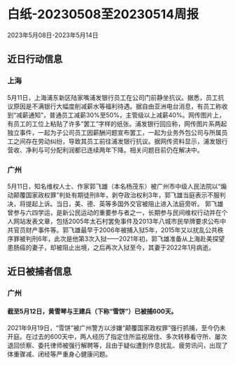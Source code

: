 # 白纸-20230508至20230514周报

2023年5月08日-2023年5月14日

## 近日行动信息

### 上海

5月11日，上海浦东新区陆家嘴浦发银行员工在公司门前静坐抗议。据悉，员工抗议原因是不满银行大幅度削减薪水等福利待遇。据自由亚洲电台消息，有员工称收到“减薪通知”，普通员工减薪30%至50%，主管级以上减薪40%。网传图片上，有员工的工位上粘贴了许多“罢工”字样的纸张。浦发银行回应称，网传图片系两起独立事件，一起为子公司员工因薪酬问题宣布罢工，一起为业务外包公司与所属员工之间存在劳动纠纷，导致其员工前往浦发银行抗议。据网传资料显示，浦发银行营收、净利与可分配利润都已连续两年下降。相关问题目前仍在解决中。

### 广州

5月11日，知名维权人士、作家郭飞雄（本名杨茂东）被广州市中级人民法院以“煽动颠覆国家政权罪”判处有期徒刑8年，剥夺政治权利3年，郭飞雄当庭表示不服判决，将提起上诉。当日，美、德、英等多国外交官被阻止进入法庭旁听。
郭飞雄曾参与六四学运，是新公民运动的重要参与者之一，长期参与民间维权行动并在个人网站发表文章，包括2005年太石村罢免事件及2013年八城市民举牌要求公布中共官员财产事件等。郭飞雄最早于2006年被捕入狱5年，2015年又以扰乱公共秩序罪被判刑6年，此次是他第3次入狱——2021年初，郭飞雄准备从上海赴美探望患肠癌的妻子，却被阻止出境，之后再次入狱至今，其妻于2022年1月病逝。

## 近日被捕者信息

### 广州

#### 截至5月12日，黄雪琴与王建兵（下称“雪饼”）已被捕600天。

2021年9月19日，“雪饼”被广州警方以涉嫌“颠覆国家政权罪”强行抓捕，至今仍未开庭。在过去的600天中，两人经历了指定住所监视居住、多次转移看守所、屡次退回侦察、委托律师被强行解聘等，且由于疑似遭到作息扰乱、疲劳讯问，出现了体重骤减、闭经等严重身心健康问题。